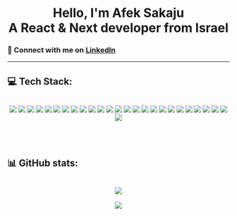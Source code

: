 <h1 align="center">Hello, I'm Afek Sakaju</br> A React & Next developer from Israel</h1>

### 💌 Connect with me on **[LinkedIn](https://www.linkedin.com/in/afeksa/)**

---

## 💻 Tech Stack:

</br>

<div align='center'>
   <img src="https://img.shields.io/badge/javascript-%23323330.svg?style=for-the-badge&logo=javascript&logoColor=%23F7DF1E">
   <img src="https://img.shields.io/badge/typescript-%23007ACC.svg?style=for-the-badge&logo=typescript&logoColor=white">
   <img src="https://img.shields.io/badge/css3-%231572B6.svg?style=for-the-badge&logo=css3&logoColor=white">
   <img src="https://img.shields.io/badge/html5-%23E34F26.svg?style=for-the-badge&logo=html5&logoColor=white">
   <img src="https://img.shields.io/badge/markdown-%23000000.svg?style=for-the-badge&logo=markdown&logoColor=white">
   <img src="https://img.shields.io/badge/express.js-%23404d59.svg?style=for-the-badge&logo=express&logoColor=%2361DAFB">
   <img src="https://img.shields.io/badge/JWT-black?style=for-the-badge&logo=JSON%20web%20tokens">
   <img src="https://img.shields.io/badge/jquery-%230769AD.svg?style=for-the-badge&logo=jquery&logoColor=white">
   <img src="https://img.shields.io/badge/MUI-%230081CB.svg?style=for-the-badge&logo=mui&logoColor=white">
   <img src="https://img.shields.io/badge/node.js-6DA55F?style=for-the-badge&logo=node.js&logoColor=white">
   <img src="https://img.shields.io/badge/NPM-%23000000.svg?style=for-the-badge&logo=npm&logoColor=white">
   <img src="https://img.shields.io/badge/react-%2320232a.svg?style=for-the-badge&logo=react&logoColor=%2361DAFB">
   <img src="https://img.shields.io/badge/React_Router-CA4245?style=for-the-badge&logo=react-router&logoColor=white">
   <img src="https://img.shields.io/badge/redux-%23593d88.svg?style=for-the-badge&logo=redux&logoColor=white">
   <img src="https://img.shields.io/badge/SASS-hotpink.svg?style=for-the-badge&logo=SASS&logoColor=white">
   <img src="https://img.shields.io/badge/styled--components-DB7093?style=for-the-badge&logo=styled-components&logoColor=white">
   <img src="https://img.shields.io/badge/webpack-%238DD6F9.svg?style=for-the-badge&logo=webpack&logoColor=black">
   <img src="https://img.shields.io/badge/-Vite-%23ffdd35?style=for-the-badge&logo=vite&logoColor=8b73fe&textColor=yellow">
   <img src="https://img.shields.io/badge/MongoDB-%234ea94b.svg?style=for-the-badge&logo=mongodb&logoColor=white">
   <img src="https://img.shields.io/badge/ESLint-4B3263?style=for-the-badge&logo=eslint&logoColor=white">
   <img src="https://img.shields.io/badge/Postman-FF6C37?style=for-the-badge&logo=postman&logoColor=white">
   <img src="https://img.shields.io/badge/jira-%230A0FFF.svg?style=for-the-badge&logo=jira&logoColor=white">
   <img src="https://img.shields.io/badge/Babel-F9DC3e?style=for-the-badge&logo=babel&logoColor=black">
   <img src="https://img.shields.io/badge/-Swagger-%23Clojure?style=for-the-badge&logo=swagger&logoColor=white">
   <img src="https://img.shields.io/badge/-Storybook-%23ff2d74?style=for-the-badge&logo=storybook&logoColor=white">
   <img src="https://img.shields.io/badge/-Formik-%2361DAFB?style=for-the-badge&labelColor=black">
</div>
</br>
</br>
</br>

## 📊 GitHub stats:

</br>

<div align="center">
   <img src="https://github-profile-trophy.vercel.app/?username=Afek-Sakaju&theme=gruvbox&no-frame=false&no-bg=false&column=2&row=1&margin-w=15">
</div>
</br>
<div align="center">
   <img src="https://github-readme-stats.vercel.app/api/top-langs/?username=Afek-Sakaju&theme=gruvbox&hide_border=false&include_all_commits=true&count_private=true&layout=compact&langs_count=4">
</div>

</br>
</br>
</br>
